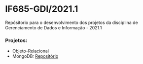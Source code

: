 # IF685-GDI/2021.1

Repósitorio para o desenvolvimento dos projetos da disciplina de Gerenciamento de Dados e Informação - 2021.1

### Projetos:
- Objeto-Relacional
- MongoDB: [Repositório](https://github.com/gabrielzitto/MongoDB---GDI)
